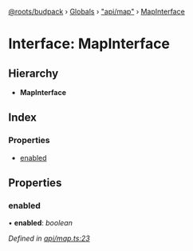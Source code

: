 [@roots/budpack](../README.md) › [Globals](../globals.md) › ["api/map"](../modules/_api_map_.md) › [MapInterface](_api_map_.mapinterface.md)

# Interface: MapInterface

## Hierarchy

* **MapInterface**

## Index

### Properties

* [enabled](_api_map_.mapinterface.md#enabled)

## Properties

###  enabled

• **enabled**: *boolean*

*Defined in [api/map.ts:23](https://github.com/roots/bud-support/blob/bc9161d/src/budpack/builder/api/map.ts#L23)*
